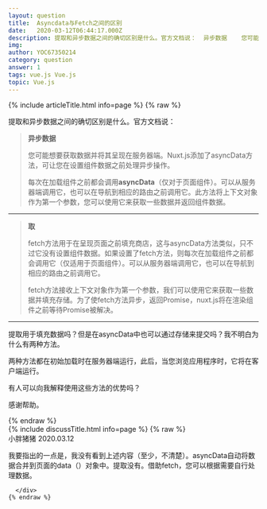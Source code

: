 ```yaml
---
layout: question
title:  Asyncdata与Fetch之间的区别
date:   2020-03-12T06:44:17.000Z
description: 提取和异步数据之间的确切区别是什么。官方文档说：  异步数据    您可能想要获取数据并将其呈现在服务器端。Nuxt.js添加了asyncDat...
img: 
author: YOC67350214
category: question
answer: 1
tags: vue.js Vue.js
topic: Vue.js
---
```

<div class="article-root">
  <div class="article">
    {% include articleTitle.html info=page %}
    {% raw %}
    <div class="article-content"><p><font style="vertical-align: inherit;"><font style="vertical-align: inherit;">提取和异步数据之间的确切区别是什么。</font><font style="vertical-align: inherit;">官方文档说：</font></font></p>

<blockquote>
  <p><strong><font style="vertical-align: inherit;"><font style="vertical-align: inherit;">异步数据</font></font></strong></p>
  
  <p><font style="vertical-align: inherit;"><font style="vertical-align: inherit;">您可能想要获取数据并将其呈现在服务器端。</font><font style="vertical-align: inherit;">Nuxt.js添加了asyncData方法，可让您在设置组件数据之前处理异步操作。</font></font></p>
  
  <p><strong><font style="vertical-align: inherit;"></font></strong><font style="vertical-align: inherit;"><font style="vertical-align: inherit;">每次在加载组件之前都会调用</font><strong><font style="vertical-align: inherit;">asyncData</font></strong><font style="vertical-align: inherit;">（仅对于页面组件）。</font><font style="vertical-align: inherit;">可以从服务器端调用它，也可以在导航到相应的路由之前调用它。</font><font style="vertical-align: inherit;">此方法将上下文对象作为第一个参数，您可以使用它来获取一些数据并返回组件数据。</font></font></p>
</blockquote>

<hr>

<blockquote>
  <p><strong><font style="vertical-align: inherit;"><font style="vertical-align: inherit;">取</font></font></strong></p>
  
  <p><font style="vertical-align: inherit;"><font style="vertical-align: inherit;">fetch方法用于在呈现页面之前填充商店，这与asyncData方法类似，只不过它没有设置组件数据。</font><font style="vertical-align: inherit;">如果设置了fetch方法，则每次在加载组件之前都会调用它（仅适用于页面组件）。</font><font style="vertical-align: inherit;">可以从服务器端调用它，也可以在导航到相应的路由之前调用它。</font></font></p>
  
  <p><font style="vertical-align: inherit;"><font style="vertical-align: inherit;">fetch方法接收上下文对象作为第一个参数，我们可以使用它来获取一些数据并填充存储。</font><font style="vertical-align: inherit;">为了使fetch方法异步，返回Promise，nuxt.js将在渲染组件之前等待Promise被解决。</font></font></p>
</blockquote>

<hr>

<p><font style="vertical-align: inherit;"><font style="vertical-align: inherit;">提取用于填充数据吗？</font><font style="vertical-align: inherit;">但是在asyncData中也可以通过存储来提交吗？</font><font style="vertical-align: inherit;">我不明白为什么有两种方法。</font></font></p>

<p><font style="vertical-align: inherit;"><font style="vertical-align: inherit;">两种方法都在初始加载时在服务器端运行，此后，当您浏览应用程序时，它将在客户端运行。</font></font></p>

<p><font style="vertical-align: inherit;"><font style="vertical-align: inherit;">有人可以向我解释使用这些方法的优势吗？</font></font></p>

<p><font style="vertical-align: inherit;"><font style="vertical-align: inherit;">感谢帮助。</font></font></p></div>
    {% endraw %}
  </div>

  <div class="discuss-wrapper">
    {% include discussTitle.html info=page %}
    {% raw %}
    <div class="discuss-item">
        <div class="discuss-parent">
          <div class="discuss-meta">
            <span class="discuss-user">小胖猪猪</span>
            <span class="discuss-time">2020.03.12</span>
          </div>
          <div class="discuss-comment"><p><font style="vertical-align: inherit;"><font style="vertical-align: inherit;">我要指出的一点是，我没有看到上述内容（至少，不清楚）。</font><font style="vertical-align: inherit;">asyncData自动将数据合并到页面的data（）对象中。</font><font style="vertical-align: inherit;">提取没有。</font><font style="vertical-align: inherit;">借助fetch，您可以根据需要自行处理数据。</font></font></p></div>
        </div>
        
      </div>
    {% endraw %}
  </div>
<div>
